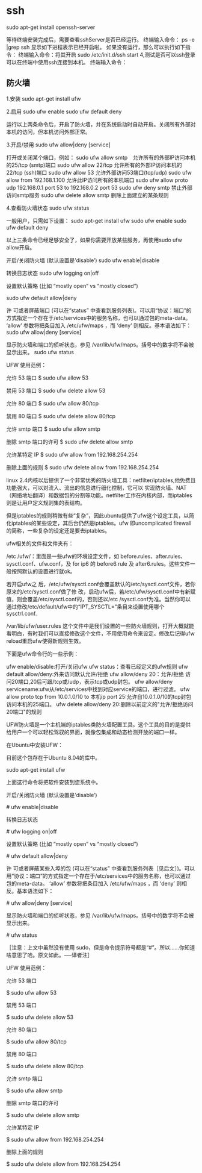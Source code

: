 # ssh

sudo apt-get install openssh-server

等待终端安装完成后，需要查看sshServer是否已经运行。
终端输入命令：
ps -e |grep ssh
显示如下进程表示已经开启啦。
如果没有运行，那么可以执行如下指令：
终端输入命令：将其开启
sudo /etc/init.d/ssh start
4,测试是否可以ssh登录
可以在终端中使用ssh连接到本机。
终端输入命令：

## 防火墙

1.安装
sudo apt-get install ufw

2.启用
sudo ufw enable
sudo ufw default deny

运行以上两条命令后，开启了防火墙，并在系统启动时自动开启。关闭所有外部对本机的访问，但本机访问外部正常。

3.开启/禁用
sudo ufw allow|deny [service]

打开或关闭某个端口，例如：
sudo ufw allow smtp　允许所有的外部IP访问本机的25/tcp (smtp)端口
sudo ufw allow 22/tcp 允许所有的外部IP访问本机的22/tcp (ssh)端口
sudo ufw allow 53 允许外部访问53端口(tcp/udp)
sudo ufw allow from 192.168.1.100 允许此IP访问所有的本机端口
sudo ufw allow proto udp 192.168.0.1 port 53 to 192.168.0.2 port 53
sudo ufw deny smtp 禁止外部访问smtp服务
sudo ufw delete allow smtp 删除上面建立的某条规则

4.查看防火墙状态
sudo ufw status

一般用户，只需如下设置：
sudo apt-get install ufw
sudo ufw enable
sudo ufw default deny

以上三条命令已经足够安全了，如果你需要开放某些服务，再使用sudo ufw allow开启。

开启/关闭防火墙 (默认设置是’disable’)
sudo ufw enable|disable

转换日志状态
sudo ufw logging on|off

设置默认策略 (比如 “mostly open” vs “mostly closed”)

sudo ufw default allow|deny

许 可或者屏蔽端口 (可以在“status” 中查看到服务列表)。可以用“协议：端口”的方式指定一个存在于/etc/services中的服务名称，也可以通过包的meta-data。 ‘allow’ 参数将把条目加入 /etc/ufw/maps ，而 ‘deny’ 则相反。基本语法如下：
sudo ufw allow|deny [service]

显示防火墙和端口的侦听状态，参见 /var/lib/ufw/maps。括号中的数字将不会被显示出来。
sudo ufw status


UFW 使用范例：

允许 53 端口
$ sudo ufw allow 53

禁用 53 端口
$ sudo ufw delete allow 53

允许 80 端口
$ sudo ufw allow 80/tcp

禁用 80 端口
$ sudo ufw delete allow 80/tcp

允许 smtp 端口
$ sudo ufw allow smtp

删除 smtp 端口的许可
$ sudo ufw delete allow smtp

允许某特定 IP
$ sudo ufw allow from 192.168.254.254

删除上面的规则
$ sudo ufw delete allow from 192.168.254.254

linux 2.4内核以后提供了一个非常优秀的防火墙工具：netfilter/iptables,他免费且功能强大，可以对流入、流出的信息进行细化控制，它可以 实现防火墙、NAT（网络地址翻译）和数据包的分割等功能。netfilter工作在内核内部，而iptables则是让用户定义规则集的表结构。

但是iptables的规则稍微有些“复杂”，因此ubuntu提供了ufw这个设定工具，以简化iptables的某些设定，其后台仍然是iptables。ufw 即uncomplicated firewall的简称，一些复杂的设定还是要去iptables。

ufw相关的文件和文件夹有：

/etc /ufw/：里面是一些ufw的环境设定文件，如 before.rules、after.rules、sysctl.conf、ufw.conf，及 for ip6 的 before6.rule 及 after6.rules。这些文件一般按照默认的设置进行就ok。

若开启ufw之 后，/etc/ufw/sysctl.conf会覆盖默认的/etc/sysctl.conf文件，若你原来的/etc/sysctl.conf做了修 改，启动ufw后，若/etc/ufw/sysctl.conf中有新赋值，则会覆盖/etc/sysctl.conf的，否则还以/etc /sysctl.conf为准。当然你可以通过修改/etc/default/ufw中的“IPT_SYSCTL=”条目来设置使用哪个 sysctrl.conf.


/var/lib/ufw/user.rules 这个文件中是我们设置的一些防火墙规则，打开大概就能看明白，有时我们可以直接修改这个文件，不用使用命令来设定。修改后记得ufw reload重启ufw使得新规则生效。

下面是ufw命令行的一些示例：

ufw enable/disable:打开/关闭ufw
ufw status：查看已经定义的ufw规则
ufw default allow/deny:外来访问默认允许/拒绝
ufw allow/deny 20：允许/拒绝 访问20端口,20后可跟/tcp或/udp，表示tcp或udp封包。
ufw allow/deny servicename:ufw从/etc/services中找到对应service的端口，进行过滤。
ufw allow proto tcp from 10.0.1.0/10 to 本机ip port 25:允许自10.0.1.0/10的tcp封包访问本机的25端口。
ufw delete allow/deny 20:删除以前定义的"允许/拒绝访问20端口"的规则

 

 

UFW防火墙是一个主机端的iptables类防火墙配置工具。这个工具的目的是提供给用户一个可以轻松驾驭的界面，就像包集成和动态检测开放的端口一样。

在Ubuntu中安装UFW：

目前这个包存在于Ubuntu 8.04的库中。

sudo apt-get install ufw

上面这行命令将把软件安装到您系统中。

开启/关闭防火墙 (默认设置是’disable’)

\# ufw enable|disable

转换日志状态

\# ufw logging on|off

设置默认策略 (比如 “mostly open” vs “mostly closed”)

\# ufw default allow|deny

许 可或者屏蔽某些入埠的包 (可以在“status” 中查看到服务列表［见后文］)。可以用“协议：端口”的方式指定一个存在于/etc/services中的服务名称，也可以通过包的meta-data。 ‘allow’ 参数将把条目加入 /etc/ufw/maps ，而 ‘deny’ 则相反。基本语法如下：

\# ufw allow|deny [service]

显示防火墙和端口的侦听状态，参见 /var/lib/ufw/maps。括号中的数字将不会被显示出来。

\# ufw status

［注意：上文中虽然没有使用 sudo，但是命令提示符号都是“#”。所以……你知道啥意思了哈。原文如此。──译者注］

UFW 使用范例：

允许 53 端口

$ sudo ufw allow 53

禁用 53 端口

$ sudo ufw delete allow 53

允许 80 端口

$ sudo ufw allow 80/tcp

禁用 80 端口

$ sudo ufw delete allow 80/tcp

允许 smtp 端口

$ sudo ufw allow smtp

删除 smtp 端口的许可

$ sudo ufw delete allow smtp

允许某特定 IP

$ sudo ufw allow from 192.168.254.254

删除上面的规则

$ sudo ufw delete allow from 192.168.254.254